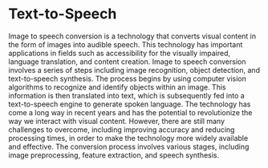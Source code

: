# Text-to-Speech
Image to speech conversion is a technology that converts visual content in the form of images into audible speech. This technology has important applications in fields such as accessibility for the visually impaired, language translation, and content creation. Image to speech conversion involves a series of steps including image recognition, object detection, and text-to-speech synthesis. The process begins by using computer vision algorithms to recognize and identify objects within an image. This information is then translated into text, which is subsequently fed into a text-to-speech engine to generate spoken language. The technology has come a long way in recent years and has the potential to revolutionize the way we interact with visual content. However, there are still many challenges to overcome, including improving accuracy and reducing processing times, in order to make the technology more widely available and effective. The conversion process involves various stages, including image preprocessing, feature extraction, and speech synthesis.
